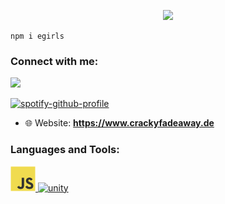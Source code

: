 <p align="center">
  <a href="https://www.crackyfadeaway.de"><img src="https://readme-typing-svg.herokuapp.com?font=VT323&size=105&color=790000&center=true&vCenter=true&width=1400&height=150&lines=You+know+where+to+hide+the+body!;Run+if+you+want+to+die!;You+are+not+the+last!;You+still+here!"></a>
</p>

```sh-session
npm i egirls
```
<h3 align="left">Connect with me:</h3>
<p align="left">
<a href="https://discord.com/users/507464069100601363"> <img src="https://discord.c99.nl/widget/theme-4/507464069100601363.png">  </a>

</p>

[![spotify-github-profile](https://spotify-github-profile.vercel.app/api/view?uid=1122489815&cover_image=true&theme=natemoo-re&bar_color=850000&bar_color_cover=false)](https://spotify-github-profile.vercel.app/api/view?uid=1122489815&redirect=true)

- 🌐 Website: **https://www.crackyfadeaway.de**

<h3 align="left">Languages and Tools:</h3>
<p align="left"> <a href="https://developer.mozilla.org/en-US/docs/Web/JavaScript" target="_blank" rel="noreferrer"> <img src="https://raw.githubusercontent.com/devicons/devicon/master/icons/javascript/javascript-original.svg" alt="javascript" width="40" height="40"/> </a> <a href="https://unity.com/" target="_blank" rel="noreferrer"> <img src="https://www.vectorlogo.zone/logos/unity3d/unity3d-icon.svg" alt="unity" width="40" height="40"/> </a> </p>

